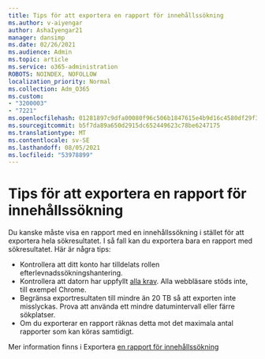 ```yaml
---
title: Tips för att exportera en rapport för innehållssökning
ms.author: v-aiyengar
author: AshaIyengar21
manager: dansimp
ms.date: 02/26/2021
ms.audience: Admin
ms.topic: article
ms.service: o365-administration
ROBOTS: NOINDEX, NOFOLLOW
localization_priority: Normal
ms.collection: Adm_O365
ms.custom:
- "3200003"
- "7221"
ms.openlocfilehash: 01281897c9dfa00080f96c506b1847615e4b9d16c4580df29f36c9ba18950682
ms.sourcegitcommit: b5f7da89a650d2915dc652449623c78be6247175
ms.translationtype: MT
ms.contentlocale: sv-SE
ms.lasthandoff: 08/05/2021
ms.locfileid: "53978899"
---
```

# <a name="tips-for-exporting-a-report-for-content-search"></a>Tips för att exportera en rapport för innehållssökning

Du kanske måste visa en rapport med en innehållssökning i stället för att exportera hela sökresultatet. I så fall kan du exportera bara en rapport med sökresultatet. Här är några tips:

- Kontrollera att ditt konto har tilldelats rollen efterlevnadssökningshantering.
- Kontrollera att datorn har uppfyllt [alla krav](https://go.microsoft.com/fwlink/?linkid=2102407). Alla webbläsare stöds inte, till exempel Chrome.
- Begränsa exportresultaten till mindre än 20 TB så att exporten inte misslyckas. Prova att använda ett mindre datumintervall eller färre sökplatser.
- Om du exporterar en rapport räknas detta mot det maximala antal rapporter som kan köras samtidigt.

Mer information finns i Exportera [en rapport för innehållssökning](https://go.microsoft.com/fwlink/?linkid=2102409)